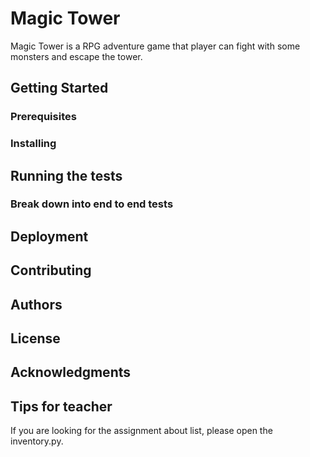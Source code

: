 # Magic Tower
Magic Tower is a RPG adventure game that player can fight with some monsters
and escape the tower.
## Getting Started

### Prerequisites

### Installing


## Running the tests

### Break down into end to end tests

## Deployment

## Contributing

## Authors

## License

## Acknowledgments

## Tips for teacher
If you are looking for the assignment about list, please open the inventory.py.
